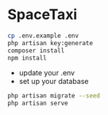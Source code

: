 # SpaceTaxi #

```bash
cp .env.example .env
php artisan key:generate
composer install
npm install
```

* update your .env
* set up your database

```bash
php artisan migrate --seed
php artisan serve
```
